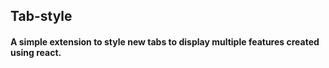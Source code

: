 ## Tab-style

#### A simple extension to style new tabs to display multiple features created using react.
